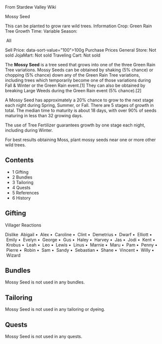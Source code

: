From Stardew Valley Wiki

Mossy Seed

This can be planted to grow rare wild trees. Information Crop: Green Rain Tree Growth Time: Variable Season:

 All

Sell Price: data-sort-value="100"&gt;100g Purchase Prices General Store: Not sold JojaMart: Not sold Traveling Cart: Not sold

The **Mossy Seed** is a tree seed that grows into one of the three Green Rain Tree variations. Mossy Seeds can be obtained by shaking (5% chance) or chopping (5% chance) down any of the Green Rain Tree variations, including trees which temporarily become one of those variations during Fall &amp; Winter or the Green Rain event.\[1] They can also be obtained by breaking Large Weeds during the Green Rain event (5% chance).\[2]

A Mossy Seed has approximately a 20% chance to grow to the next stage each night during Spring, Summer, or Fall. There are 5 stages of growth in total. The median time to maturity is about 18 days, with over 90% of seeds maturing in less than 32 growing days.

The use of Tree Fertilizer guarantees growth by one stage each night, including during Winter.

For best results obtaining Moss, plant mossy seeds near one or more other wild trees.

## Contents

- 1 Gifting
- 2 Bundles
- 3 Tailoring
- 4 Quests
- 5 References
- 6 History

## Gifting

Villager Reactions

Dislike  Abigail •  Alex •  Caroline •  Clint •  Demetrius •  Dwarf •  Elliott •  Emily •  Evelyn •  George •  Gus •  Haley •  Harvey •  Jas •  Jodi •  Kent •  Krobus •  Leah •  Leo •  Lewis •  Linus •  Marnie •  Maru •  Pam •  Penny •  Pierre •  Robin •  Sam •  Sandy •  Sebastian •  Shane •  Vincent •  Willy •  Wizard

## Bundles

Mossy Seed is not used in any bundles.

## Tailoring

Mossy Seed is not used in any tailoring or dyeing.

## Quests

Mossy Seed is not used in any quests.